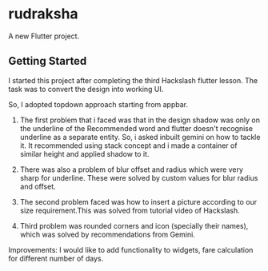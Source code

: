 # rudraksha

A new Flutter project.

## Getting Started

I started this project after completing the third Hackslash flutter lesson. The task was to convert 
the design into working UI.

So, I adopted topdown approach starting from appbar.

1. The first problem that i faced was that in the design shadow was only on the underline of the 
   Recommended word and flutter doesn't recognise underline as a separate entity. So, i asked 
   inbuilt gemini on how to tackle it. It recommended using stack concept and i made a container 
   of similar height and applied shadow to it. 

2. There was also a problem of blur offset and radius which were very sharp for underline. These
   were solved by custom values for blur radius and offset.

3. The second problem faced was how to insert a picture according to our size requirement.This was 
   solved from tutorial video of Hackslash.

4. Third problem was rounded corners and icon (specially their names), which was solved by 
   recommendations from Gemini.

Improvements: I would like to add functionality to widgets, fare calculation for different number
of days.
